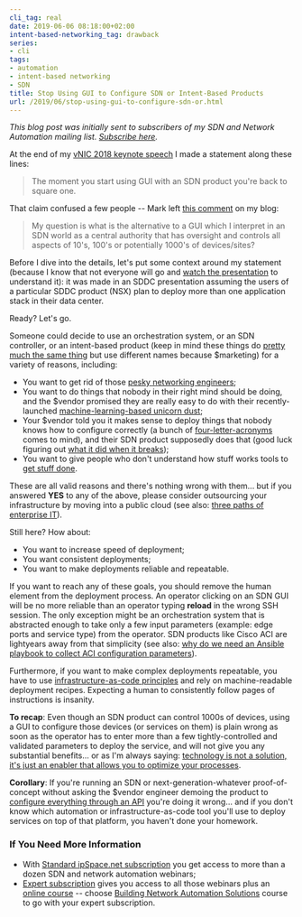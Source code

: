 ```yaml
---
cli_tag: real
date: 2019-06-06 08:18:00+02:00
intent-based-networking_tag: drawback
series:
- cli
tags:
- automation
- intent-based networking
- SDN
title: Stop Using GUI to Configure SDN or Intent-Based Products
url: /2019/06/stop-using-gui-to-configure-sdn-or.html
---
```

*This blog post was initially sent to subscribers of my SDN and Network Automation mailing list. *[*Subscribe here*](http://www.ipspace.net/Subscribe/Five_SDN_Tips)*.*

At the end of my [vNIC 2018 keynote speech](/2018/10/making-sense-of-software-defined-world.html) I made a statement along these lines:

> The moment you start using GUI with an SDN product you're back to square one.

That claim confused a few people -- Mark left [this comment](/2018/10/making-sense-of-software-defined-world.html?showComment=1539476892425#c8729491570071533210) on my blog:
<!--more-->
> My question is what is the alternative to a GUI which I interpret in an SDN world as a central authority that has oversight and controls all aspects of 10's, 100's or potentially 1000's of devices/sites?

Before I dive into the details, let's put some context around my statement (because I know that not everyone will go and [watch the presentation](https://my.ipspace.net/bin/list?id=SDDC101#vNIC2018) to understand it): it was made in an SDDC presentation assuming the users of a particular SDDC product (NSX) plan to deploy more than one application stack in their data center.

Ready? Let's go.

Someone could decide to use an orchestration system, or an SDN controller, or an intent-based product (keep in mind these things do [pretty much the same thing](/2017/09/intent-based-hype.html) but use different names because \$marketing) for a variety of reasons, including:

-   You want to get rid of those [pesky networking engineers](/2016/07/why-is-every-sdn-vendor-bashing.html);
-   You want to do things that nobody in their right mind should be doing, and the \$vendor promised they are really easy to do with their recently-launched [machine-learning-based unicorn dust](/2018/10/worth-watching-machine-learning-in.html);
-   Your \$vendor told you it makes sense to deploy things that nobody knows how to configure correctly (a bunch of [four-letter-acronyms](/2017/09/why-is-cisco-pushing-lisp-in-enterprise.html) comes to mind), and their SDN product supposedly does that (good luck figuring out [what it did when it breaks](/2018/02/how-self-sufficient-do-you-want-to-be.html));
-   You want to give people who don't understand how stuff works tools to [get stuff done](/2018/02/single-image-systems-or-automated.html).

These are all valid reasons and there's nothing wrong with them... but if you answered **YES** to any of the above, please consider outsourcing your infrastructure by moving into a public cloud (see also: [three paths of enterprise IT](/2017/11/the-three-paths-of-enterprise-it.html)).

Still here? How about:

-   You want to increase speed of deployment;
-   You want consistent deployments;
-   You want to make deployments reliable and repeatable.

If you want to reach any of these goals, you should remove the human element from the deployment process. An operator clicking on an SDN GUI will be no more reliable than an operator typing **reload** in the wrong SSH session. The only exception might be an orchestration system that is abstracted enough to take only a few input parameters (example: edge ports and service type) from the operator. SDN products like Cisco ACI are lightyears away from that simplicity (see also: [why do we need an Ansible playbook to collect ACI configuration parameters](/2018/06/automation-win-document-cisco-aci.html)).

Furthermore, if you want to make complex deployments repeatable, you have to use [infrastructure-as-code principles](https://my.ipspace.net/bin/list?id=NetAutSol&module=7) and rely on machine-readable deployment recipes. Expecting a human to consistently follow pages of instructions is insanity.

**To recap**: Even though an SDN product can control 1000s of devices, using a GUI to configure those devices (or services on them) is plain wrong as soon as the operator has to enter more than a few tightly-controlled and validated parameters to deploy the service, and will not give you any substantial benefits... or as I'm always saying: [technology is not a solution, it's just an enabler that allows you to optimize your processes](/2017/10/are-you-solving-right-problem.html).

**Corollary**: If you're running an SDN or next-generation-whatever proof-of-concept without asking the \$vendor engineer demoing the product to [configure everything through an API](/2018/02/anti-automation-from-antimatter-universe.html) you're doing it wrong... and if you don't know which automation or infrastructure-as-code tool you'll use to deploy services on top of that platform, you haven't done your homework.

### If You Need More Information

-   With [Standard ipSpace.net subscription](https://www.ipspace.net/Subscription/Individual) you get access to more than a dozen SDN and network automation webinars;
-   [Expert subscription](https://www.ipspace.net/Subscription/Individual) gives you access to all those webinars plus an [online course](https://www.ipspace.net/Courses) -- choose [Building Network Automation Solutions](https://www.ipspace.net/Building_Network_Automation_Solutions) course to go with your expert subscription.
